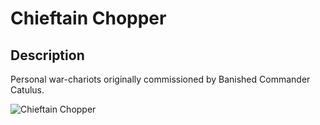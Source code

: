 # Chieftain Chopper

## Description

Personal war-chariots originally commissioned by Banished Commander Catulus.

![Chieftain Chopper](../../../.gitbook/assets/images/objects/gameplay/vehicles/chieftain-chopper.png)
